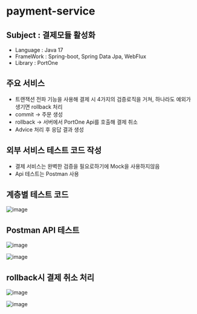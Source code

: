 # payment-service

## Subject : 결제모듈 활성화
- Language : Java 17
- FrameWork : Spring-boot, Spring Data Jpa, WebFlux
- Library : PortOne

## 주요 서비스
- 트랜잭션 전파 기능을 사용해 결제 시 4가지의 검증로직을 거쳐, 하나라도 예외가 생기면 rollback 처리
- commit -> 주문 생성
- rollback -> 서버에서 PortOne Api를 호출해 결제 취소
- Advice 처리 후 응답 결과 생성

## 외부 서비스 테스트 코드 작성
- 결제 서비스는 완벽한 검증을 필요로하기에 Mock을 사용하지않음
- Api 테스트는 Postman 사용

## 계층별 테스트 코드
![image](https://github.com/2tsumo-hitori/payment-service/assets/96719735/b3a8973d-32f2-4d39-bd8a-d7933138d8b6)

## Postman API 테스트
![image](https://github.com/2tsumo-hitori/payment-service/assets/96719735/d9c7865f-d266-4c42-93ec-8a88e2ab8228)

![image](https://github.com/2tsumo-hitori/payment-service/assets/96719735/1406f737-5192-491f-9a3e-681296e0cb3a)

## rollback시 결제 취소 처리
![image](https://github.com/2tsumo-hitori/payment-service/assets/96719735/7c28936c-5f11-42ff-b87b-c59330cebcaa)

![image](https://github.com/2tsumo-hitori/payment-service/assets/96719735/5e6cca6a-614a-44bd-b07c-8d492f3f19de)
